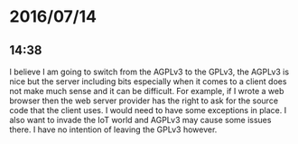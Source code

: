 # 2016/07/14

## 14:38

I believe I am going to switch from the AGPLv3 to the GPLv3, the AGPLv3 is nice
but the server including bits especially when it comes to a client does not
make much sense and it can be difficult. For example, if I wrote a web browser
then the web server provider has the right to ask for the source code that the
client uses. I would need to have some exceptions in place. I also want to
invade the IoT world and AGPLv3 may cause some issues there. I have no
intention of leaving the GPLv3 however.

